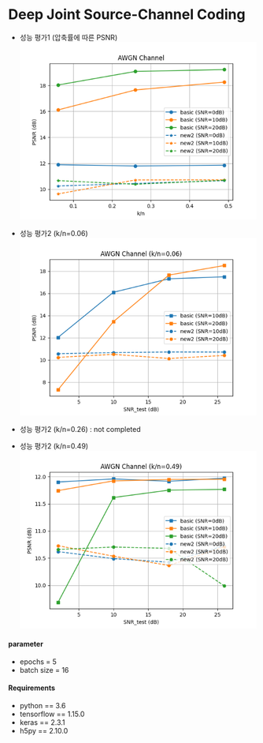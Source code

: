 # Deep Joint Source-Channel Coding

    

- 성능 평가1 (압축률에 따른 PSNR)
![plot1](plot/plot1/a.png)

- 성능 평가2 (k/n=0.06)
![plot2](plot/plot2/%5B'basic',%20'new2'%5D_CompRatio0.06_SNR%5B10,%2020%5D.png)
- 성능 평가2 (k/n=0.26) : not completed
- 성능 평가2 (k/n=0.49)  
![plot2](plot/plot2/%5B'basic',%20'new2'%5D_CompRatio0.49_SNR%5B0,%2010,%2020%5D.png)



#### parameter
  - epochs = 5
  - batch size = 16  

#### Requirements
* python == 3.6
* tensorflow == 1.15.0
* keras == 2.3.1
* h5py == 2.10.0

